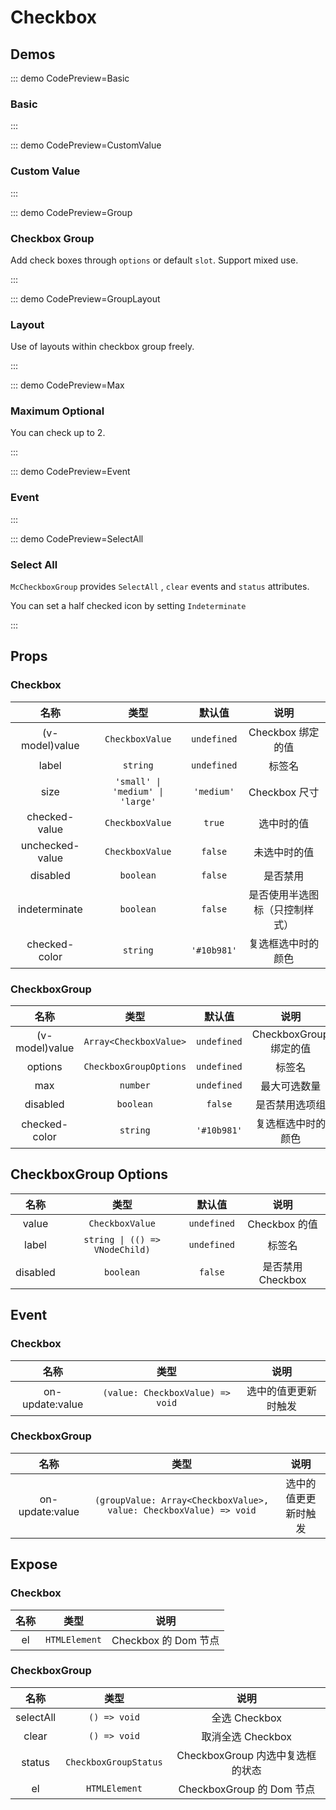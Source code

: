 # Checkbox

## Demos

::: demo CodePreview=Basic

### Basic

<Basic />

:::

::: demo CodePreview=CustomValue

### Custom Value

<CustomValue />

:::

::: demo CodePreview=Group

### Checkbox Group

Add check boxes through `options` or default `slot`. Support mixed use.

<Group />

:::

::: demo CodePreview=GroupLayout

### Layout

Use of layouts within checkbox group freely.

<GroupLayout />

:::

::: demo CodePreview=Max

### Maximum Optional

You can check up to 2.

<Max />

:::

::: demo CodePreview=Event

### Event

<Event />

:::

::: demo CodePreview=SelectAll

### Select All

`McCheckboxGroup` provides `SelectAll` , `clear` events and `status` attributes.

You can set a half checked icon by setting `Indeterminate`

<SelectAll />

:::

## Props

### Checkbox

|      名称       |               类型               |   默认值    |              说明              |
| :-------------: | :------------------------------: | :---------: | :----------------------------: |
| (v-model)value  |         `CheckboxValue`          | `undefined` |       Checkbox 绑定的值        |
|      label      |             `string`             | `undefined` |             标签名             |
|      size       | `'small' \| 'medium' \| 'large'` | `'medium'`  |         Checkbox 尺寸          |
|  checked-value  |         `CheckboxValue`          |   `true`    |           选中时的值           |
| unchecked-value |         `CheckboxValue`          |   `false`   |          未选中时的值          |
|    disabled     |            `boolean`             |   `false`   |            是否禁用            |
|  indeterminate  |            `boolean`             |   `false`   | 是否使用半选图标（只控制样式） |
|  checked-color  |             `string`             | `'#10b981'` |       复选框选中时的颜色       |

### CheckboxGroup

|      名称      |          类型          |   默认值    |          说明          |
| :------------: | :--------------------: | :---------: | :--------------------: |
| (v-model)value | `Array<CheckboxValue>` | `undefined` | CheckboxGroup 绑定的值 |
|    options     | `CheckboxGroupOptions` | `undefined` |         标签名         |
|      max       |        `number`        | `undefined` |      最大可选数量      |
|    disabled    |       `boolean`        |   `false`   |     是否禁用选项组     |
| checked-color  |        `string`        | `'#10b981'` |   复选框选中时的颜色   |

## CheckboxGroup Options

|   名称   |              类型              |   默认值    |       说明        |
| :------: | :----------------------------: | :---------: | :---------------: |
|  value   |        `CheckboxValue`         | `undefined` |   Checkbox 的值   |
|  label   | `string \| (() => VNodeChild)` | `undefined` |      标签名       |
| disabled |           `boolean`            |   `false`   | 是否禁用 Checkbox |

## Event

### Checkbox

|      名称       |               类型               |         说明         |
| :-------------: | :------------------------------: | :------------------: |
| on-update:value | `(value: CheckboxValue) => void` | 选中的值更更新时触发 |

### CheckboxGroup

|      名称       |                                类型                                |         说明         |
| :-------------: | :----------------------------------------------------------------: | :------------------: |
| on-update:value | `(groupValue: Array<CheckboxValue>, value: CheckboxValue) => void` | 选中的值更更新时触发 |

## Expose

### Checkbox

| 名称 |     类型      |         说明         |
| :--: | :-----------: | :------------------: |
|  el  | `HTMLElement` | Checkbox 的 Dom 节点 |

### CheckboxGroup

|   名称    |         类型          |               说明               |
| :-------: | :-------------------: | :------------------------------: |
| selectAll |     `() => void`      |          全选 Checkbox           |
|   clear   |     `() => void`      |        取消全选 Checkbox         |
|  status   | `CheckboxGroupStatus` | CheckboxGroup 内选中复选框的状态 |
|    el     |     `HTMLElement`     |    CheckboxGroup 的 Dom 节点     |
